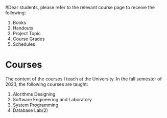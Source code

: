 #Dear students, please refer to the relevant course page to receive the following:
1. Books
2. Handouts
3. Project Topic
4. Course Grades
5. Schedules

# Courses
The content of the courses I teach at the University.
In the fall semester of 2023, the following courses are taught:
1. Alorithms Designing
2. Software Engineering and Laboratory
3. System Programming
4. Database Lab(2)
